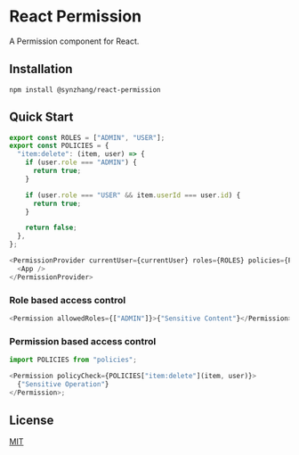 # React Permission

A Permission component for React.

## Installation

```
npm install @synzhang/react-permission
```

## Quick Start

```js
export const ROLES = ["ADMIN", "USER"];
export const POLICIES = {
  "item:delete": (item, user) => {
    if (user.role === "ADMIN") {
      return true;
    }

    if (user.role === "USER" && item.userId === user.id) {
      return true;
    }

    return false;
  },
};
```

```js
<PermissionProvider currentUser={currentUser} roles={ROLES} policies={POLICIES}>
  <App />
</PermissionProvider>
```

### Role based access control

```js
<Permission allowedRoles={["ADMIN"]}>{"Sensitive Content"}</Permission>
```

### Permission based access control

```js
import POLICIES from "policies";

<Permission policyCheck={POLICIES["item:delete"](item, user)}>
  {"Sensitive Operation"}
</Permission>;
```

## License

[MIT](https://choosealicense.com/licenses/mit/)
